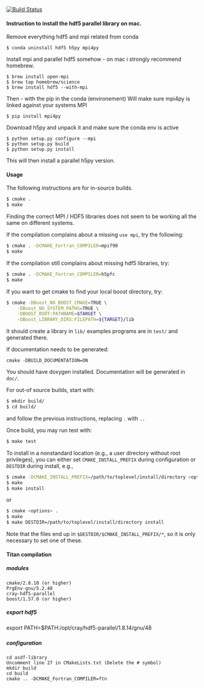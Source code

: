 
[![Build Status](https://travis-ci.org/SeismicData/asdf-library.svg)](https://travis-ci.org/SeismicData/asdf-library)

#### Instruction to install the hdf5 parallel library on mac.

Remove everything hdf5 and mpi related from conda

```
$ conda uninstall hdf5 h5py mpi4py
```
Install mpi and parallel hdf5 somehow - on mac i strongly recommend homebrew.

```
$ brew install open-mpi
$ brew tap homebrew/science
$ brew install hdf5 --with-mpi
```

Then - with the pip in the conda (environement)
Will make sure mpi4py is linked against your systems MPI

```
$ pip install mpi4py
```

Download h5py and unpack it and make sure the conda env is active

```
$ python setup.py configure --mpi
$ python setup.py build
$ python setup.py install
```

This will then install a parallel h5py version.

#### Usage

The following instructions are for in-source builds.

```bash
$ cmake .
$ make
```

Finding the correct MPI / HDF5 libraries does not seem to be working all the
same on different systems.

If the compilation complains about a missing ``use mpi``, try the following:

```bash
$ cmake . -DCMAKE_Fortran_COMPILER=mpif90
$ make
```

If the compilation still complains about missing hdf5 libraries, try:

```bash
$ cmake . -DCMAKE_Fortran_COMPILER=h5pfc
$ make
```

If you want to get cmake to find your local boost directory, try:

```bash
$ cmake -DBoost_NO_BOOST_CMAKE=TRUE \
    -DBoost_NO_SYSTEM_PATHS=TRUE \
    -DBOOST_ROOT:PATHNAME=$TARGET \
    -DBoost_LIBRARY_DIRS:FILEPATH=${TARGET}/lib
```

It should create a library in ``lib/``
examples programs are in ``test/`` and generated there.

If documentation needs to be generated:
```
cmake -DBUILD_DOCUMENTATION=ON
```
You should have doxygen installed. Documentation will be generated in ``doc/``.

For out-of source builds, start with:
```bash
$ mkdir build/
$ cd build/
```

and follow the previous instructions, replacing ``.`` with ``..``

Once build, you may run test with:
```bash
$ make test
```

To install in a nonstandard location (e.g., a user directory without root
privileges), you can either set ``CMAKE_INSTALL_PREFIX`` during configuration
or ``DESTDIR`` during install, e.g.,

```bash
$ cmake -DCMAKE_INSTALL_PREFIX=/path/to/toplevel/install/directory <options> .
$ make
$ make install
```
or
```bash
$ cmake <options> .
$ make
$ make DESTDIR=/path/to/toplevel/install/directory install
```

Note that the files end up in ``$DESTDIR/$CMAKE_INSTALL_PREFIX/*``, so it is
only necessary to set one of these.


#### Titan compilation

##### modules
```
cmake/2.8.10 (or higher)
PrgEnv-gnu/5.2.40
cray-hdf5-parallel
boost/1.57.0 (or higher)
```
##### export hdf5
export PATH=$PATH:/opt/cray/hdf5-parallel/1.8.14/gnu/48
#####

##### configuration

```
cd asdf-library
Uncomment line 27 in CMakeLists.txt (Delete the # symbol)
mkdir build
cd build
cmake .. -DCMAKE_Fortran_COMPILER=ftn
```

